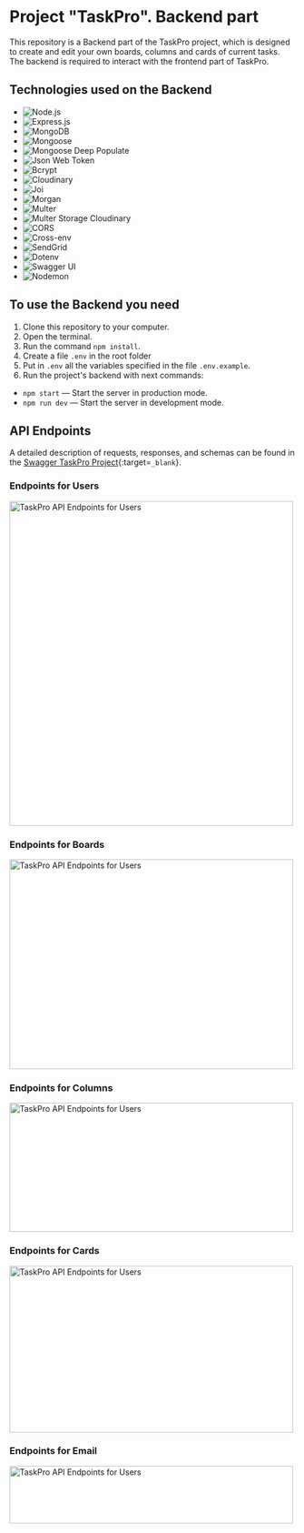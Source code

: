 # Project "TaskPro". Backend part

This repository is a Backend part of the TaskPro project, which is designed to create and edit your own boards, columns and cards of current tasks. The backend is required to interact with the frontend part of TaskPro.

## Technologies used on the Backend

- ![Node.js](https://img.shields.io/badge/Node.js-<18.16.0>-<blue>)
- ![Express.js](https://img.shields.io/badge/Express.js-<4.17.1>-<yellow>)
- ![MongoDB](https://img.shields.io/badge/MongoDB-<7.0>-<green>)
- ![Mongoose](https://img.shields.io/badge/Mongoose-<7.3.4>-<cyan>)
- ![Mongoose Deep Populate](https://img.shields.io/badge/Mongoose%20Deep%20Populate-<3.2.0>-<darkGreen>)
- ![Json Web Token](https://img.shields.io/badge/jsonwebtoken-<9.0.1>-<orange>)
- ![Bcrypt](https://img.shields.io/badge/Bcrypt-<2.4.3>-<lime>)
- ![Cloudinary](https://img.shields.io/badge/Cloudinary-<1.40.0>-<red>)
- ![Joi](https://img.shields.io/badge/Joi-<17.10.0>-<Indigo>)
- ![Morgan](https://img.shields.io/badge/Morgan-<1.10.0>-<Pink>)
- ![Multer](https://img.shields.io/badge/Multer-<1.4.5>-<DarkGray>)
- ![Multer Storage Cloudinary](https://img.shields.io/badge/Multer%20Storage%20Cloudinary-<4.0.0>-<Maroon>)
- ![CORS](https://img.shields.io/badge/CORS-<2.8.5>-<DarkBlue>)
- ![Cross-env](https://img.shields.io/badge/Cross--env-<7.0.3>-<Gold>)
- ![SendGrid](https://img.shields.io/badge/%40sendgrid%2Fmail-<7.7.0>-<Purple>)
- ![Dotenv](https://img.shields.io/badge/Dotenv-<16.3.1>-<Silver>)
- ![Swagger UI](https://img.shields.io/badge/Swagger%20UI-<5.0.0>-<Brown>)
- ![Nodemon](https://img.shields.io/badge/Nodemon-<2.0.15>-<LightGray>)

## To use the Backend you need

1. Clone this repository to your computer.
2. Open the terminal.
3. Run the command `npm install`.
4. Create a file `.env` in the root folder
5. Put in `.env` all the variables specified in the file `.env.example`.
6. Run the project's backend with next commands:

- `npm start` — Start the server in production mode.
- `npm run dev` — Start the server in development mode.

## API Endpoints

A detailed description of requests, responses, and schemas can be found in the
[Swagger TaskPro Project](https://task-pro-backend-4y7p.onrender.com/api-docs/){:target=`_blank`}.

### Endpoints for Users

<img src="https://res.cloudinary.com/task-pro/image/upload/v1693912933/samples/users.jpg" alt="TaskPro API Endpoints for Users" width="500" height="571">

### Endpoints for Boards

<img src="https://res.cloudinary.com/task-pro/image/upload/v1693912933/samples/boards.jpg" alt="TaskPro API Endpoints for Users" width="500" height="369">

### Endpoints for Columns

<img src="https://res.cloudinary.com/task-pro/image/upload/v1693912933/samples/columns.jpg" alt="TaskPro API Endpoints for Users" width="500" height="227">

### Endpoints for Cards

<img src="https://res.cloudinary.com/task-pro/image/upload/v1693912933/samples/cards.jpg" alt="TaskPro API Endpoints for Users" width="500" height="293">

### Endpoints for Email

<img src="https://res.cloudinary.com/task-pro/image/upload/v1693912932/samples/email.jpg" alt="TaskPro API Endpoints for Users" width="500" height="101">
